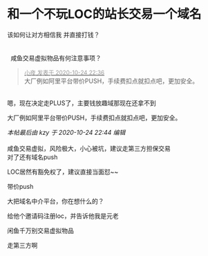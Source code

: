 # 和一个不玩LOC的站长交易一个域名


该如何让对方相信我<img src="static/image/smiley/default/lol.gif" smilieid="12" border="0" alt="" /> 并直接打钱？<br />
<br />
<br />
&nbsp;&nbsp;咸鱼交易虚拟物品有何注意事项？<img id="aimg_o482Z" onclick="zoom(this, this.src, 0, 0, 0)" class="zoom" src="https://cdn.jsdelivr.net/gh/hishis/forum-master/public/images/patch.gif" onmouseover="img_onmouseoverfunc(this)" onload="thumbImg(this)" border="0" alt="" />

<div class="quote"><blockquote><font size="2"><a href="https://www.hostloc.com/forum.php?mod=redirect&amp;goto=findpost&amp;pid=9348063&amp;ptid=758129" target="_blank"><font color="#999999">小夜 发表于 2020-10-24 22:36</font></a></font><br />
大厂例如阿里平台带价PUSH，手续费扣点就扣点吧，更加安全。</blockquote></div><br />
嗯，现在决定走PLUS了，主要钱放趣域那现在还拿不到<img src="static/image/smiley/default/lol.gif" smilieid="12" border="0" alt="" /><img id="aimg_Tpvf4" onclick="zoom(this, this.src, 0, 0, 0)" class="zoom" src="https://cdn.jsdelivr.net/gh/hishis/forum-master/public/images/patch.gif" onmouseover="img_onmouseoverfunc(this)" onload="thumbImg(this)" border="0" alt="" />

大厂例如阿里平台带价PUSH，手续费扣点就扣点吧，更加安全。

<i class="pstatus"> 本帖最后由 kzy 于 2020-10-24 22:44 编辑 </i><br />
<br />
<img src="static/image/smiley/yct/022.gif" smilieid="42" border="0" alt="" />咸鱼交易虚拟，风险极大，小心被坑，建议走第三方担保交易<br />
对了还有域名push

LOC居然有豁免权了，建议直接当面怼~~<img src="static/image/smiley/default/lol.gif" smilieid="12" border="0" alt="" />

带价push

大把域名中介平台，你在想什么的？<img src="static/image/smiley/default/sweat.gif" smilieid="10" border="0" alt="" />

给他个邀请码注册loc，并告诉他我是元老

闲鱼千万别交易虚拟物品

走第三方啊
